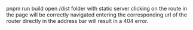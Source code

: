 pnpm run build
open /dist folder with static server
clicking on the route in the page will be correctly navigated
entering the corresponding url of the router directly in the address bar will result in a 404 error.
